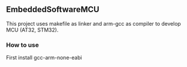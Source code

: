 ## EmbeddedSoftwareMCU
This project uses makefile as linker and arm-gcc as compiler to develop MCU (AT32, STM32).

### How to use
First install gcc-arm-none-eabi

